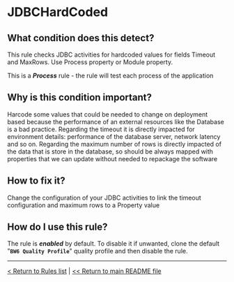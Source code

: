 # JDBCHardCoded

## What condition does this detect?

This rule checks JDBC activities for hardcoded values for fields Timeout and MaxRows. Use Process property or Module property.

This is a ***Process*** rule - the rule will test each process of the application

## Why is this condition important?

Harcode some values that could be needed to change on deployment based because the performance of an external resources like the Database is a bad practice. Regarding the timeout it is directly impacted for environment details: performance of the database server, network latency and so on. Regarding the maximum number of rows is directly impacted of the data that is store in the database, so should be always mapped with properties that we can update without needed to repackage the software

## How to fix it?

Change the configuration of your JDBC activities to link the timeout configuration and maximum rows to a Property value

## How do I use this rule?

The rule is **_enabled_** by default. To disable it if unwanted, clone the default "**`BW6 Quality Profile`**" quality profile and then disable the rule.

---
[< Return to Rules list](./RULES.md) |  [<< Return to main README file](../../../README.md)
